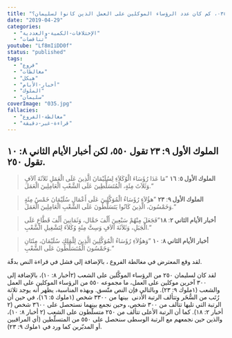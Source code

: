 ```yaml
---
title: "الإعتراض ٠٣٥، كم كان عدد الرؤساء الموكلين على العمل الذين كانوا لسليمان؟"
date: "2019-04-29"
categories:
  - "الإختلافات-الكمية-والعددية"
  - "تناقضات"
youtube: "Lf8mIiDD0f"
status: "published"
tags:
  - "فروع"
  - "مغالطات"
  - "هيكل"
  - "أخبار-الأيام"
  - "الملوك"
  - "سليمان"
coverImage: "035.jpg"
fallacies:
  - "مغالطة-الفروع"
  - "قراءة-غير-دقيقة"
---
```


## **الملوك الأول ٩: ٢٣ تقول ٥٥٠، لكن أخبار الأيام الثاني ٨: ١٠ تقول ٢٥٠.**

> **الملوك الأول ٥**: **١٦** ”مَا عَدَا رُؤَسَاءَ الْوُكَلاَءِ لِسُلَيْمَانَ الَّذِينَ عَلَى الْعَمَلِ ثَلاَثَةَ آلاَفٍ وَثَلاَثَ مِئَةٍ، الْمُتَسَلِّطِينَ عَلَى الشَّعْبِ الْعَامِلِينَ الْعَمَلَ.“

> **الملوك الأول ٩**: **٢٣** ”هؤُلاَءِ رُؤَسَاءُ الْمُوَكَّلِينَ عَلَى أَعْمَالِ سُلَيْمَانَ خَمْسُ مِئَةٍ وَخَمْسُونَ، الَّذِينَ كَانُوا يَتَسَلَّطُونَ عَلَى الشَّعْبِ الْعَامِلِينَ الْعَمَلَ.“

> **أخبار الأيام الثاني ٢**: **١٨**”فَجَعَلَ مِنْهُمْ سَبْعِينَ أَلْفَ حَمَّال، وَثَمَانِينَ أَلْفَ قَطَّاعٍ عَلَى الْجَبَلِ، وَثَلاَثَةَ آلاَفٍ وَسِتَّ مِئَةٍ وُكَلاَءَ لِتَشْغِيلِ الشَّعْبِ.“

> **أخبار الأيام الثاني ٨**: **١٠** ”وَهؤُلاَءِ رُؤَسَاءُ الْمُوَكَّلِينَ الَّذِينَ لِلْمَلِكِ سُلَيْمَانَ، مِئَتَانِ وَخَمْسُونَ الْمُتَسَلِّطُونَ عَلَى الشَّعْبِ.“

لقد وقع المعترض في مغالطة الفروع ، بالإضافة إلى فشل في قراءة النص بدقّة.

لقد كان لسليمان ٢٥٠ من الرؤساء الموكَّلين على الشعب (٢أخبار ٨: ١٠)، بالإضافة إلى ٣٠٠ آخرين موكلين على العمل، ما مجموعه ٥٥٠ من الرؤساء الموكلين على العمل والشعب (١ملوك ٩: ٢٣). وبالتالي فإن النص متّسق. وبهذه المناسبة، يظهر أنه يوجد ثلاثة رُتَب من السُّخَر وتتألف الرتبة الأدنى  بينها من ٣٣٠٠ شخص (١ملوك ٥: ١٦)، في حين أن الرتبة التي تليها تتألف من ٣٠٠ شخص، وحين نجمع بينهما نستحصل على ٣٦٠٠ شخص (٢ أخبار ٢: ١٨). كما أن الرتبة الأعلى تتألف من ٢٥٠ متسلّطون على الشعب (٢ أخبار ٨: ١٠)، والذين حين نجمعهم مع الرتبة الوسطى سنحصل على ٥٥٠ من المتسلّطين (أي المراقبين أو المدبّرين كما ورد في ١ملوك ٩: ٢٣).
